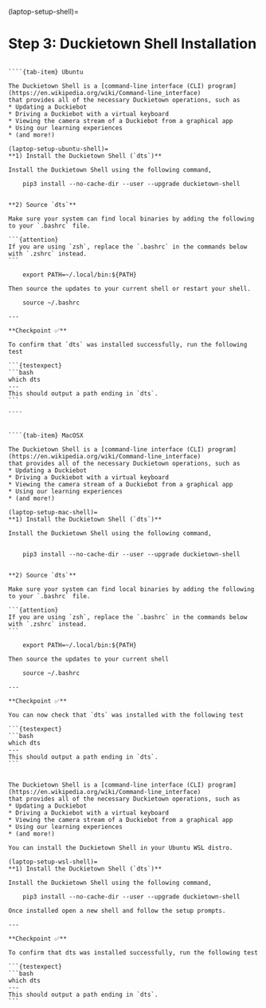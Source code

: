 (laptop-setup-shell)=
# Step 3: Duckietown Shell Installation

`````{tab-set}

````{tab-item} Ubuntu

The Duckietown Shell is a [command-line interface (CLI) program](https://en.wikipedia.org/wiki/Command-line_interface) 
that provides all of the necessary Duckietown operations, such as
* Updating a Duckiebot
* Driving a Duckiebot with a virtual keyboard
* Viewing the camera stream of a Duckiebot from a graphical app
* Using our learning experiences
* (and more!)

(laptop-setup-ubuntu-shell)=
**1) Install the Duckietown Shell (`dts`)**

Install the Duckietown Shell using the following command,

    pip3 install --no-cache-dir --user --upgrade duckietown-shell


**2) Source `dts`**

Make sure your system can find local binaries by adding the following to your `.bashrc` file. 

```{attention}
If you are using `zsh`, replace the `.bashrc` in the commands below with `.zshrc` instead.
```

    export PATH=~/.local/bin:${PATH}

Then source the updates to your current shell or restart your shell.

    source ~/.bashrc

---

**Checkpoint ✅**

To confirm that `dts` was installed successfully, run the following test

```{testexpect}
```bash
which dts
---
This should output a path ending in `dts`.
```

````


````{tab-item} MacOSX

The Duckietown Shell is a [command-line interface (CLI) program](https://en.wikipedia.org/wiki/Command-line_interface) 
that provides all of the necessary Duckietown operations, such as
* Updating a Duckiebot
* Driving a Duckiebot with a virtual keyboard
* Viewing the camera stream of a Duckiebot from a graphical app
* Using our learning experiences
* (and more!)

(laptop-setup-mac-shell)=
**1) Install the Duckietown Shell (`dts`)**

Install the Duckietown Shell using the following command,


    pip3 install --no-cache-dir --user --upgrade duckietown-shell


**2) Source `dts`**

Make sure your system can find local binaries by adding the following to your `.bashrc` file. 

```{attention}
If you are using `zsh`, replace the `.bashrc` in the commands below with `.zshrc` instead.
```

    export PATH=~/.local/bin:${PATH}

Then source the updates to your current shell

    source ~/.bashrc

---

**Checkpoint ✅**

You can now check that `dts` was installed with the following test

```{testexpect}
```bash
which dts
---
This should output a path ending in `dts`.
```

`````

````{tab-item} Windows (Beta)

The Duckietown Shell is a [command-line interface (CLI) program](https://en.wikipedia.org/wiki/Command-line_interface) 
that provides all of the necessary Duckietown operations, such as
* Updating a Duckiebot
* Driving a Duckiebot with a virtual keyboard
* Viewing the camera stream of a Duckiebot from a graphical app
* Using our learning experiences
* (and more!)

You can install the Duckietown Shell in your Ubuntu WSL distro.

(laptop-setup-wsl-shell)=
**1) Install the Duckietown Shell (`dts`)**

Install the Duckietown Shell using the following command,

    pip3 install --no-cache-dir --user --upgrade duckietown-shell

Once installed open a new shell and follow the setup prompts.

---

**Checkpoint ✅**

To confirm that dts was installed successfully, run the following test

```{testexpect}
```bash
which dts
---
This should output a path ending in `dts`.
```

````
